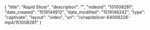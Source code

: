 {
    "title": "Rapid Slicer",
    "description": "",
    "videoid": "151008281",
    "date_created": "1519144912",
    "date_modified": "1519146242",
    "type": "captivate",
    "layout": "video",
    "url": "\/v\/rapidslicer-64008226-mp4\/151008281"
}